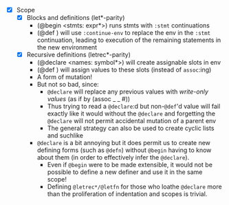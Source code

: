 - [x] Scope
    * [x] Blocks and definitions (let*-parity)
        - (@begin <stmts: expr*>) runs stmts with `:stmt` continuations
        - (@def <pat> <expr>) will use `:continue-env` to replace the env in the
          `:stmt` continuation, leading to execution of the remaining statements
          in the new environment
    * [x] Recursive definitions (letrec*-parity)
        - (@declare <names: symbol*>) will create assignable slots in env
        - (@def <pat> <expr>) will assign values to these slots (instead of
          `assoc`:ing)
        - A form of mutation!
        - But not so bad, since:
            * `@declare` will replace any previous values with *write-only
              values* (as if by (assoc _ _ #<unbound>))
            * Thus trying to read a `@declare`:d but non-`@def`'d value will
              fail exactly like it would without the `@declare` and forgetting
              the `@declare` will not permit accidental mutation of a parent env
            * The general strategy can also be used to create cyclic lists and
              suchlike
        - `@declare` is a bit annoying but it does permit us to create new
          defining forms (such as `@defn`) without `@begin` having to know about
          them (in order to effectively infer the `@declare`).
            * Even if `@begin` were to be made extensible, it would not be
              possible to define a new definer and use it in the same scope!
            * Defining `@letrec*/@letfn` for those who loathe `@declare` more
              than the proliferation of indentation and scopes is trivial.
